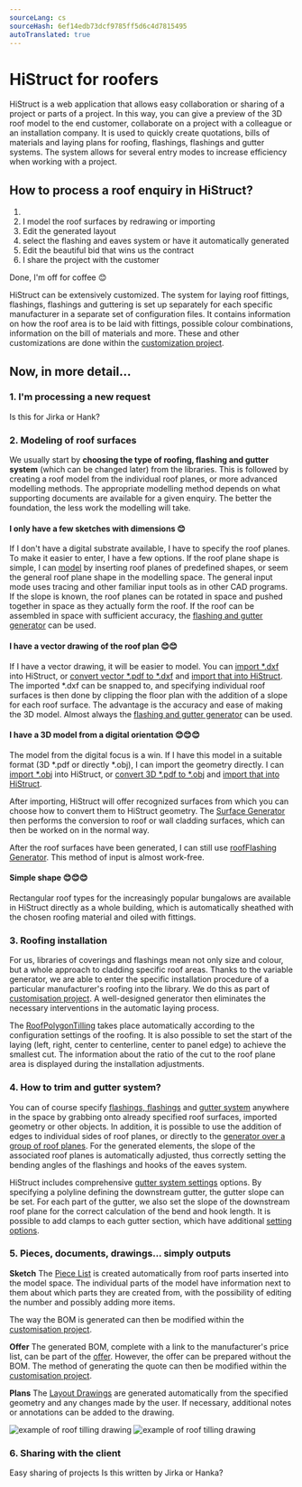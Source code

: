 ```yaml
---
sourceLang: cs
sourceHash: 6ef14edb73dcf9785ff5d6c4d7815495
autoTranslated: true
---
```



# HiStruct for roofers

HiStruct is a web application that allows easy collaboration or sharing of a project or parts of a project. In this way, you can give a preview of the 3D roof model to the end customer, collaborate on a project with a colleague or an installation company.
It is used to quickly create quotations, bills of materials and laying plans for roofing, flashings, flashings and gutter systems. The system allows for several entry modes to increase efficiency when working with a project.

## How to process a roof enquiry in HiStruct?

1.
1. I model the roof surfaces by redrawing or importing
1. Edit the generated layout
1. select the flashing and eaves system or have it automatically generated
1. Edit the beautiful bid that wins us the contract
1. I share the project with the customer

Done, I'm off for coffee 😊

HiStruct can be extensively customized. The system for laying roof fittings, flashings, flashings and guttering is set up separately for each specific manufacturer in a separate set of configuration files. It contains information on how the roof area is to be laid with fittings, possible colour combinations, information on the bill of materials and more. These and other customizations are done within the [customization project](customisationProject.md).

## Now, in more detail...

### 1. I'm processing a new request

Is this for Jirka or Hank?

### 2. Modeling of roof surfaces

We usually start by **choosing the type of roofing, flashing and gutter system** (which can be changed later) from the libraries. This is followed by creating a roof model from the individual roof planes, or more advanced modelling methods. The appropriate modelling method depends on what supporting documents are available for a given enquiry. The better the foundation, the less work the modelling will take.

#### **I only have a few sketches with dimensions 😊**

If I don't have a digital substrate available, I have to specify the roof planes. To make it easier to enter, I have a few options. If the roof plane shape is simple, I can [model](modellingRoofs.md) by inserting roof planes of predefined shapes, or seem the general roof plane shape in the modelling space. The general input mode uses tracing and other familiar input tools as in other CAD programs. If the slope is known, the roof planes can be rotated in space and pushed together in space as they actually form the roof. If the roof can be assembled in space with sufficient accuracy, the [flashing and gutter generator](roofFlashingGenerator.md) can be used.

#### **I have a vector drawing of the roof plan 😊😊**

If I have a vector drawing, it will be easier to model. You can [import *.dxf](importDxf.md) into HiStruct, or [convert vector *.pdf to *.dxf](convertPdfToDxf.md) and [import that into HiStruct](importDxf.md). The imported *.dxf can be snapped to, and specifying individual roof surfaces is then done by clipping the floor plan with the addition of a slope for each roof surface. The advantage is the accuracy and ease of making the 3D model. Almost always the [flashing and gutter generator](roofFlashingGenerator.md) can be used.

#### **I have a 3D model from a digital orientation 😊😊😊**

The model from the digital focus is a win. If I have this model in a suitable format (3D *.pdf or directly *.obj), I can import the geometry directly. I can [import *.obj](importObj.md) into HiStruct, or [convert 3D *.pdf to *.obj](convert3dPdfToObj.md) and [import that into HiStruct](importObj.md).

After importing, HiStruct will offer recognized surfaces from which you can choose how to convert them to HiStruct geometry. The [Surface Generator](roofPolygonGenerator.md) then performs the conversion to roof or wall cladding surfaces, which can then be worked on in the normal way.

After the roof surfaces have been generated, I can still use [roofFlashing Generator](roofFlashingGenerator.md). This method of input is almost work-free.

#### **Simple shape 😊😊😊**

Rectangular roof types for the increasingly popular bungalows are available in HiStruct directly as a whole building, which is automatically sheathed with the chosen roofing material and oiled with fittings.

### 3. Roofing installation

For us, libraries of coverings and flashings mean not only size and colour, but a whole approach to cladding specific roof areas. Thanks to the variable generator, we are able to enter the specific installation procedure of a particular manufacturer's roofing into the library. We do this as part of [customisation project](customisationProject.md). A well-designed generator then eliminates the necessary interventions in the automatic laying process.

The [RoofPolygonTilling](roofPolygonTillingOptions.md) takes place automatically according to the configuration settings of the roofing. It is also possible to set the start of the laying (left, right, center to centerline, center to panel edge) to achieve the smallest cut. The information about the ratio of the cut to the roof plane area is displayed during the installation adjustments.

### 4. How to trim and gutter system?

You can of course specify [flashings, flashings](roofFlashingOptions.md) and [gutter system](roofFlashingGutterOptions.md) anywhere in the space by grabbing onto already specified roof surfaces, imported geometry or other objects. In addition, it is possible to use the addition of edges to individual sides of roof planes, or directly to the [generator over a group of roof planes](roofFlashingGenerator.md). For the generated elements, the slope of the associated roof planes is automatically adjusted, thus correctly setting the bending angles of the flashings and hooks of the eaves system.

HiStruct includes comprehensive [gutter system settings](roofFlashingGutterOptions.md) options. By specifying a polyline defining the downstream gutter, the gutter slope can be set. For each part of the gutter, we also set the slope of the downstream roof plane for the correct calculation of the bend and hook length. It is possible to add clamps to each gutter section, which have additional [setting options](roofFlashingGutterOptions.md).

### 5. Pieces, documents, drawings... simply outputs

**Sketch**
The [Piece List](roofBom.md) is created automatically from roof parts inserted into the model space. The individual parts of the model have information next to them about which parts they are created from, with the possibility of editing the number and possibly adding more items.

The way the BOM is generated can then be modified within the [customisation project](customisationProject.md).

**Offer**
The generated BOM, complete with a link to the manufacturer's price list, can be part of the [offer](roofQuote.md). However, the offer can be prepared without the BOM. The method of generating the quote can then be modified within the [customisation project](customisationProject.md).

**Plans**
The [Layout Drawings](roofPolygonTillingDrawing.md) are generated automatically from the specified geometry and any changes made by the user. If necessary, additional notes or annotations can be added to the drawing.

![example of roof tilling drawing](img\roofTillingPlane1.png)
![example of roof tilling drawing](img\roofTillingPlane2.png)

### 6. Sharing with the client
Easy sharing of projects
Is this written by Jirka or Hanka?

